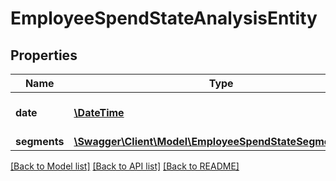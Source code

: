 # EmployeeSpendStateAnalysisEntity

## Properties
Name | Type | Description | Notes
------------ | ------------- | ------------- | -------------
**date** | [**\DateTime**](\DateTime.md) | Date these stats relate to | [optional] 
**segments** | [**\Swagger\Client\Model\EmployeeSpendStateSegmentEntity**](EmployeeSpendStateSegmentEntity.md) |  | [optional] 

[[Back to Model list]](../README.md#documentation-for-models) [[Back to API list]](../README.md#documentation-for-api-endpoints) [[Back to README]](../README.md)

